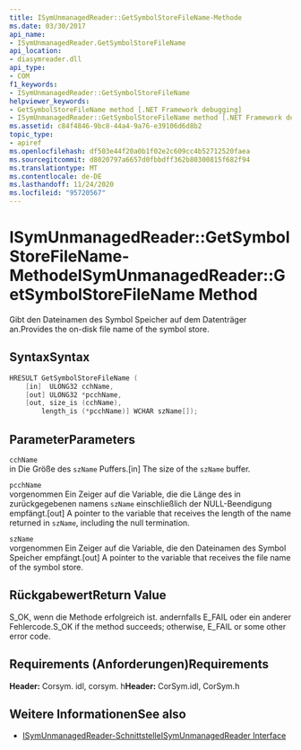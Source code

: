 ```yaml
---
title: ISymUnmanagedReader::GetSymbolStoreFileName-Methode
ms.date: 03/30/2017
api_name:
- ISymUnmanagedReader.GetSymbolStoreFileName
api_location:
- diasymreader.dll
api_type:
- COM
f1_keywords:
- ISymUnmanagedReader::GetSymbolStoreFileName
helpviewer_keywords:
- GetSymbolStoreFileName method [.NET Framework debugging]
- ISymUnmanagedReader::GetSymbolStoreFileName method [.NET Framework debugging]
ms.assetid: c84f4846-9bc8-44a4-9a76-e39106d6d8b2
topic_type:
- apiref
ms.openlocfilehash: df503e44f20a0b1f02e2c609cc4b52712520faea
ms.sourcegitcommit: d8020797a6657d0fbbdff362b80300815f682f94
ms.translationtype: MT
ms.contentlocale: de-DE
ms.lasthandoff: 11/24/2020
ms.locfileid: "95720567"
---
```

# <a name="isymunmanagedreadergetsymbolstorefilename-method"></a><span data-ttu-id="05b6e-102">ISymUnmanagedReader::GetSymbolStoreFileName-Methode</span><span class="sxs-lookup"><span data-stu-id="05b6e-102">ISymUnmanagedReader::GetSymbolStoreFileName Method</span></span>

<span data-ttu-id="05b6e-103">Gibt den Dateinamen des Symbol Speicher auf dem Datenträger an.</span><span class="sxs-lookup"><span data-stu-id="05b6e-103">Provides the on-disk file name of the symbol store.</span></span>  
  
## <a name="syntax"></a><span data-ttu-id="05b6e-104">Syntax</span><span class="sxs-lookup"><span data-stu-id="05b6e-104">Syntax</span></span>  
  
```cpp  
HRESULT GetSymbolStoreFileName (  
    [in]  ULONG32 cchName,  
    [out] ULONG32 *pcchName,  
    [out, size_is (cchName),  
        length_is (*pcchName)] WCHAR szName[]);  
```  
  
## <a name="parameters"></a><span data-ttu-id="05b6e-105">Parameter</span><span class="sxs-lookup"><span data-stu-id="05b6e-105">Parameters</span></span>  

 `cchName`  
 <span data-ttu-id="05b6e-106">in Die Größe des `szName` Puffers.</span><span class="sxs-lookup"><span data-stu-id="05b6e-106">[in] The size of the `szName` buffer.</span></span>  
  
 `pcchName`  
 <span data-ttu-id="05b6e-107">vorgenommen Ein Zeiger auf die Variable, die die Länge des in zurückgegebenen namens `szName` einschließlich der NULL-Beendigung empfängt.</span><span class="sxs-lookup"><span data-stu-id="05b6e-107">[out] A pointer to the variable that receives the length of the name returned in `szName`, including the null termination.</span></span>  
  
 `szName`  
 <span data-ttu-id="05b6e-108">vorgenommen Ein Zeiger auf die Variable, die den Dateinamen des Symbol Speicher empfängt.</span><span class="sxs-lookup"><span data-stu-id="05b6e-108">[out] A pointer to the variable that receives the file name of the symbol store.</span></span>  
  
## <a name="return-value"></a><span data-ttu-id="05b6e-109">Rückgabewert</span><span class="sxs-lookup"><span data-stu-id="05b6e-109">Return Value</span></span>  

 <span data-ttu-id="05b6e-110">S_OK, wenn die Methode erfolgreich ist. andernfalls E_FAIL oder ein anderer Fehlercode.</span><span class="sxs-lookup"><span data-stu-id="05b6e-110">S_OK if the method succeeds; otherwise, E_FAIL or some other error code.</span></span>  
  
## <a name="requirements"></a><span data-ttu-id="05b6e-111">Requirements (Anforderungen)</span><span class="sxs-lookup"><span data-stu-id="05b6e-111">Requirements</span></span>  

 <span data-ttu-id="05b6e-112">**Header:** Corsym. idl, corsym. h</span><span class="sxs-lookup"><span data-stu-id="05b6e-112">**Header:** CorSym.idl, CorSym.h</span></span>  
  
## <a name="see-also"></a><span data-ttu-id="05b6e-113">Weitere Informationen</span><span class="sxs-lookup"><span data-stu-id="05b6e-113">See also</span></span>

- [<span data-ttu-id="05b6e-114">ISymUnmanagedReader-Schnittstelle</span><span class="sxs-lookup"><span data-stu-id="05b6e-114">ISymUnmanagedReader Interface</span></span>](isymunmanagedreader-interface.md)
